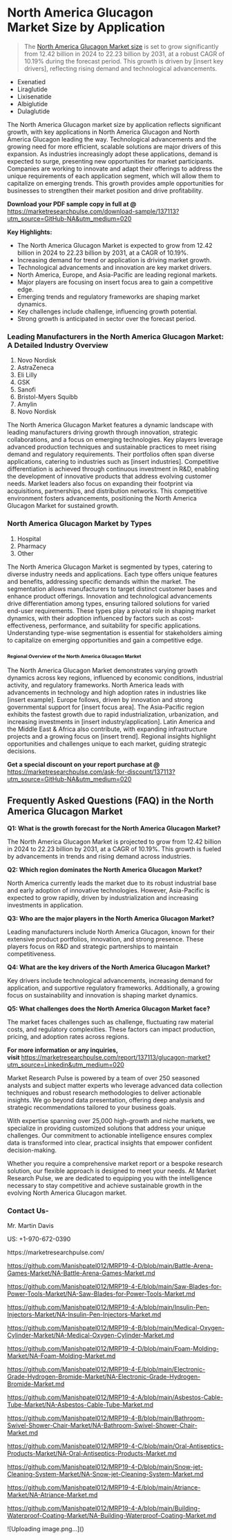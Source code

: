 <h1>North America Glucagon Market&nbsp;Size by Application</h1><blockquote><p>The <a href="https://marketresearchpulse.com/download-sample/137113?utm_source=GitHub-NA&amp;utm_medium=020">North America Glucagon Market size</a> is set to grow significantly from 12.42 billion in 2024 to 22.23 billion by 2031, at a robust CAGR of 10.19% during the forecast period. This growth is driven by [insert key drivers], reflecting rising demand and technological advancements.</p></blockquote><ul><li>Exenatied <li> Liraglutide <li> Lixisenatide <li> Albiglutide <li> Dulaglutide</li></ul><p>The North America Glucagon market size by application reflects significant growth, with key applications in North America Glucagon and North America Glucagon leading the way. Technological advancements and the growing need for more efficient, scalable solutions are major drivers of this expansion. As industries increasingly adopt these applications, demand is expected to surge, presenting new opportunities for market participants. Companies are working to innovate and adapt their offerings to address the unique requirements of each application segment, which will allow them to capitalize on emerging trends. This growth provides ample opportunities for businesses to strengthen their market position and drive profitability.</p><p><strong>Download your PDF sample copy in full at @ </strong><a href="https://marketresearchpulse.com/download-sample/137113?utm_source=GitHub-NA&amp;utm_medium=020">https://marketresearchpulse.com/download-sample/137113?utm_source=GitHub-NA&amp;utm_medium=020</a></p><p><strong>Key Highlights: </strong></p><ul><li>The North America Glucagon Market is expected to grow from 12.42 billion in 2024 to 22.23 billion by 2031, at a CAGR of 10.19%.</li><li>Increasing demand for trend or application is driving market growth.</li><li>Technological advancements and innovation are key market drivers.</li><li>North America, Europe, and Asia-Pacific are leading regional markets.</li><li>Major players are focusing on insert focus area to gain a competitive edge.</li><li>Emerging trends and regulatory frameworks are shaping market dynamics.</li><li>Key challenges include challenge, influencing growth potential.</li><li>Strong growth is anticipated in sector over the forecast period.</li></ul><h3>Leading Manufacturers in the North America Glucagon Market: A Detailed Industry Overview</h3><ol><li>Novo Nordisk</li><li>AstraZeneca</li><li>Eli Lilly</li><li>GSK</li><li>Sanofi</li><li>Bristol-Myers Squibb</li><li>Amylin</li><li>Novo Nordisk</li></ol><div class="flex max-w-full flex-col flex-grow"><div class="min-h-8 text-message flex w-full flex-col items-end gap-2 whitespace-normal break-words [.text-message+&amp;]:mt-5" dir="auto" data-message-author-role="assistant" data-message-id="fd8432e4-4910-450d-b182-61b7bfb0a01f" data-message-model-slug="gpt-4o"><div class="flex w-full flex-col gap-1 empty:hidden first:pt-[3px]"><div class="markdown prose w-full break-words dark:prose-invert light"><p>The North America Glucagon Market features a dynamic landscape with leading manufacturers driving growth through innovation, strategic collaborations, and a focus on emerging technologies. Key players leverage advanced production techniques and sustainable practices to meet rising demand and regulatory requirements. Their portfolios often span diverse applications, catering to industries such as [insert industries]. Competitive differentiation is achieved through continuous investment in R&amp;D, enabling the development of innovative products that address evolving customer needs. Market leaders also focus on expanding their footprint via acquisitions, partnerships, and distribution networks. This competitive environment fosters advancements, positioning the North America Glucagon Market for sustained growth.</p></div></div></div></div><h3>North America Glucagon Market by Types</h3><ol><li>Hospital <li> Pharmacy <li> Other</li></ol><div class="flex max-w-full flex-col flex-grow"><div class="min-h-8 text-message flex w-full flex-col items-end gap-2 whitespace-normal break-words [.text-message+&amp;]:mt-5" dir="auto" data-message-author-role="assistant" data-message-id="084470be-0bb7-4664-bddf-5156b4f41249" data-message-model-slug="gpt-4o-mini"><div class="flex w-full flex-col gap-1 empty:hidden first:pt-[3px]"><div class="markdown prose w-full break-words dark:prose-invert light"><p>The North America Glucagon Market is segmented by types, catering to diverse industry needs and applications. Each type offers unique features and benefits, addressing specific demands within the market. The segmentation allows manufacturers to target distinct customer bases and enhance product offerings. Innovation and technological advancements drive differentiation among types, ensuring tailored solutions for varied end-user requirements. These types play a pivotal role in shaping market dynamics, with their adoption influenced by factors such as cost-effectiveness, performance, and suitability for specific applications. Understanding type-wise segmentation is essential for stakeholders aiming to capitalize on emerging opportunities and gain a competitive edge.</p></div></div></div></div><h3><span style="font-size: 11px;">Regional Overview of the North America Glucagon Market</span></h3><div class="flex max-w-full flex-col flex-grow"><div class="min-h-8 text-message flex w-full flex-col items-end gap-2 whitespace-normal break-words [.text-message+&amp;]:mt-5" dir="auto" data-message-author-role="assistant" data-message-id="e9038762-ce64-4e30-91c9-9bd413514231" data-message-model-slug="gpt-4o-mini"><div class="flex w-full flex-col gap-1 empty:hidden first:pt-[3px]"><div class="markdown prose w-full break-words dark:prose-invert light"><p>The North America Glucagon Market demonstrates varying growth dynamics across key regions, influenced by economic conditions, industrial activity, and regulatory frameworks. North America leads with advancements in technology and high adoption rates in industries like [insert example]. Europe follows, driven by innovation and strong governmental support for [insert focus area]. The Asia-Pacific region exhibits the fastest growth due to rapid industrialization, urbanization, and increasing investments in [insert industry/application]. Latin America and the Middle East &amp; Africa also contribute, with expanding infrastructure projects and a growing focus on [insert trend]. Regional insights highlight opportunities and challenges unique to each market, guiding strategic decisions.</p></div></div></div></div><p><strong>Get a special discount on your report purchase at @ </strong><a href="https://marketresearchpulse.com/ask-for-discount/137113?utm_source=GitHub-NA&amp;utm_medium=020">https://marketresearchpulse.com/ask-for-discount/137113?utm_source=GitHub-NA&amp;utm_medium=020</a></p><h2>Frequently Asked Questions (FAQ) in the North America Glucagon Market</h2><p><strong>Q1: What is the growth forecast for the North America Glucagon Market?</strong></p><p>The North America Glucagon Market is projected to grow from 12.42 billion in 2024 to 22.23 billion by 2031, at a CAGR of 10.19%. This growth is fueled by advancements in trends and rising demand across industries.</p><p><strong>Q2: Which region dominates the North America Glucagon Market?</strong></p><p>North America currently leads the market due to its robust industrial base and early adoption of innovative technologies. However, Asia-Pacific is expected to grow rapidly, driven by industrialization and increasing investments in application.</p><p><strong>Q3: Who are the major players in the North America Glucagon Market?</strong></p><p>Leading manufacturers include North America Glucagon, known for their extensive product portfolios, innovation, and strong presence. These players focus on R&amp;D and strategic partnerships to maintain competitiveness.</p><p><strong>Q4: What are the key drivers of the North America Glucagon Market?</strong></p><p>Key drivers include technological advancements, increasing demand for application, and supportive regulatory frameworks. Additionally, a growing focus on sustainability and innovation is shaping market dynamics.</p><p><strong>Q5: What challenges does the North America Glucagon Market face?</strong></p><p>The market faces challenges such as challenge, fluctuating raw material costs, and regulatory complexities. These factors can impact production, pricing, and adoption rates across regions.</p><p><strong>For more information or any inquiries, visit&nbsp;</strong><a href="https://marketresearchpulse.com/report/137113/glucagon-market?utm_source=Linkedin&utm_medium=020">https://marketresearchpulse.com/report/137113/glucagon-market?utm_source=Linkedin&utm_medium=020</a></p><p>Market Research Pulse is powered by a team of over 250 seasoned analysts and subject matter experts who leverage advanced data collection techniques and robust research methodologies to deliver actionable insights. We go beyond data presentation, offering deep analysis and strategic recommendations tailored to your business goals.</p><p>With expertise spanning over 25,000 high-growth and niche markets, we specialize in providing customized solutions that address your unique challenges. Our commitment to actionable intelligence ensures complex data is transformed into clear, practical insights that empower confident decision-making.</p><p>Whether you require a comprehensive market report or a bespoke research solution, our flexible approach is designed to meet your needs. At Market Research Pulse, we are dedicated to equipping you with the intelligence necessary to stay competitive and achieve sustainable growth in the evolving North America Glucagon market.</p><h3><strong>Contact Us-</strong></h3><p>Mr. Martin Davis</p><p>US: +1-970-672-0390</p><p>https://marketresearchpulse.com/</p><p><a href="https://github.com/Manishpatel012/MRP19-4-D/blob/main/Battle-Arena-Games-Market/NA-Battle-Arena-Games-Market.md">https://github.com/Manishpatel012/MRP19-4-D/blob/main/Battle-Arena-Games-Market/NA-Battle-Arena-Games-Market.md</a></p><p><a href="https://github.com/Manishpatel012/MRP19-4-E/blob/main/Saw-Blades-for-Power-Tools-Market/NA-Saw-Blades-for-Power-Tools-Market.md">https://github.com/Manishpatel012/MRP19-4-E/blob/main/Saw-Blades-for-Power-Tools-Market/NA-Saw-Blades-for-Power-Tools-Market.md</a></p><p><a href="https://github.com/Manishpatel012/MRP19-4-A/blob/main/Insulin-Pen-Injectors-Market/NA-Insulin-Pen-Injectors-Market.md">https://github.com/Manishpatel012/MRP19-4-A/blob/main/Insulin-Pen-Injectors-Market/NA-Insulin-Pen-Injectors-Market.md</a></p><p><a href="https://github.com/Manishpatel012/MRP19-4-B/blob/main/Medical-Oxygen-Cylinder-Market/NA-Medical-Oxygen-Cylinder-Market.md">https://github.com/Manishpatel012/MRP19-4-B/blob/main/Medical-Oxygen-Cylinder-Market/NA-Medical-Oxygen-Cylinder-Market.md</a></p><p><a href="https://github.com/Manishpatel012/MRP19-4-D/blob/main/Foam-Molding-Market/NA-Foam-Molding-Market.md">https://github.com/Manishpatel012/MRP19-4-D/blob/main/Foam-Molding-Market/NA-Foam-Molding-Market.md</a></p><p><a href="https://github.com/Manishpatel012/MRP19-4-E/blob/main/Electronic-Grade-Hydrogen-Bromide-Market/NA-Electronic-Grade-Hydrogen-Bromide-Market.md">https://github.com/Manishpatel012/MRP19-4-E/blob/main/Electronic-Grade-Hydrogen-Bromide-Market/NA-Electronic-Grade-Hydrogen-Bromide-Market.md</a></p><p><a href="https://github.com/Manishpatel012/MRP19-4-A/blob/main/Asbestos-Cable-Tube-Market/NA-Asbestos-Cable-Tube-Market.md">https://github.com/Manishpatel012/MRP19-4-A/blob/main/Asbestos-Cable-Tube-Market/NA-Asbestos-Cable-Tube-Market.md</a></p><p><a href="https://github.com/Manishpatel012/MRP19-4-B/blob/main/Bathroom-Swivel-Shower-Chair-Market/NA-Bathroom-Swivel-Shower-Chair-Market.md">https://github.com/Manishpatel012/MRP19-4-B/blob/main/Bathroom-Swivel-Shower-Chair-Market/NA-Bathroom-Swivel-Shower-Chair-Market.md</a></p><p><a href="https://github.com/Manishpatel012/MRP19-4-C/blob/main/Oral-Antiseptics-Products-Market/NA-Oral-Antiseptics-Products-Market.md">https://github.com/Manishpatel012/MRP19-4-C/blob/main/Oral-Antiseptics-Products-Market/NA-Oral-Antiseptics-Products-Market.md</a></p><p><a href="https://github.com/Manishpatel012/MRP19-4-D/blob/main/Snow-jet-Cleaning-System-Market/NA-Snow-jet-Cleaning-System-Market.md">https://github.com/Manishpatel012/MRP19-4-D/blob/main/Snow-jet-Cleaning-System-Market/NA-Snow-jet-Cleaning-System-Market.md</a></p><p><a href="https://github.com/Manishpatel012/MRP19-4-E/blob/main/Atriance-Market/NA-Atriance-Market.md">https://github.com/Manishpatel012/MRP19-4-E/blob/main/Atriance-Market/NA-Atriance-Market.md</a></p><p><a href="https://github.com/Manishpatel012/MRP19-4-A/blob/main/Building-Waterproof-Coating-Market/NA-Building-Waterproof-Coating-Market.md">https://github.com/Manishpatel012/MRP19-4-A/blob/main/Building-Waterproof-Coating-Market/NA-Building-Waterproof-Coating-Market.md</a></p>
![Uploading image.png…]()

